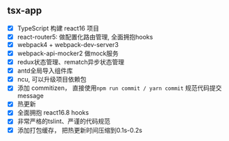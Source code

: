 ## tsx-app

- [x] TypeScript 构建 react16 项目
- [x] react-router5: 做配置化路由管理, 全面拥抱hooks
- [x] webpack4 + webpack-dev-server3
- [x] webpack-api-mocker2 做mock服务
- [x] redux状态管理、rematch异步状态管理
- [x] antd全局导入组件库
- [x] ncu, 可以升级项目依赖包
- [x] 添加 commitizen， 直接使用`npm run commit / yarn commit` 规范代码提交message
- [x] 热更新
- [x] 全面拥抱 react16.8 hooks
- [x] 非常严格的tslint、严谨的代码规范
- [x] 添加打包缓存， 把热更新时间压缩到0.1s-0.2s
